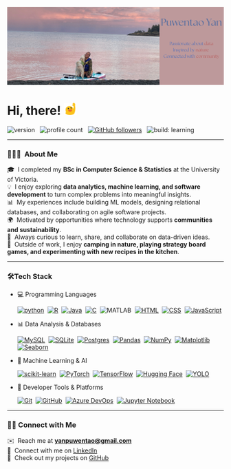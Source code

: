 ![Header](assets/tao_header.png "Header")

# Hi, there! <img width="30" src=assets/blob_wave.png alt="blob wave" />


![version](https://img.shields.io/badge/version-2025-informational) &nbsp;
![profile count](https://komarev.com/ghpvc/?username=Puwentao-Yan&color=blue) &nbsp;
[![GitHub followers](https://img.shields.io/github/followers/Puwentao-Yan?label=Follow&style=social)](https://github.com/Puwentao-Yan) &nbsp;
![build: learning](https://img.shields.io/badge/build-learning-success)

---

### 👨🏻‍💻 &nbsp;About Me  

🎓 &nbsp;I completed my **BSc in Computer Science & Statistics** at the University of Victoria.  
💡 &nbsp;I enjoy exploring **data analytics, machine learning, and software development** to turn complex problems into meaningful insights.  
📊 &nbsp;My experiences include building ML models, designing relational databases, and collaborating on agile software projects.   
🌍 &nbsp;Motivated by opportunities where technology supports **communities and sustainability**.   
💬 &nbsp;Always curious to learn, share, and collaborate on data-driven ideas.  
🎯 &nbsp;Outside of work, I enjoy **camping in nature, playing strategy board games, and experimenting with new recipes in the kitchen**.

---

### 🛠️Tech Stack

- 💻 Programming Languages
  
    [![python](https://img.shields.io/badge/Python-3776AB.svg?style=flat&logo=python)](https://www.python.org)&nbsp;
    [![R](https://img.shields.io/badge/-script-276DC3.svg?style=flat&logo=R)](https://cran.r-project.org)&nbsp;
    [![Java](https://img.shields.io/badge/Java-%23ED8B00.svg?logo=openjdk&logoColor=white)](#)&nbsp;
    [![C](https://img.shields.io/badge/C-00599C?logo=c&logoColor=white)](#)&nbsp;
    ![MATLAB](https://img.shields.io/badge/MATLAB-3776AB.svg?style=flat&logo=MATLAB)&nbsp;
    [![HTML](https://img.shields.io/badge/HTML-%23E34F26.svg?logo=html5&logoColor=white)](#)&nbsp;
    [![CSS](https://img.shields.io/badge/CSS-639?logo=css&logoColor=fff)](#)&nbsp;
    [![JavaScript](https://img.shields.io/badge/JavaScript-F7DF1E?logo=javascript&logoColor=000)](#)&nbsp;

- 📊 Data Analysis & Databases

    [![MySQL](https://img.shields.io/badge/MySQL-4479A1?logo=mysql&logoColor=fff)](#)&nbsp;
    [![SQLite](https://img.shields.io/badge/SQLite-%2307405e.svg?logo=sqlite&logoColor=white)](#)&nbsp;
    [![Postgres](https://img.shields.io/badge/Postgres-%23316192.svg?logo=postgresql&logoColor=white)](#)&nbsp;
    [![Pandas](https://img.shields.io/badge/Pandas-150458?logo=pandas&logoColor=fff)](#)&nbsp;
    [![NumPy](https://img.shields.io/badge/NumPy-4DABCF?logo=numpy&logoColor=fff)](#)&nbsp;
    [![Matplotlib](https://custom-icon-badges.demolab.com/badge/Matplotlib-71D291?logo=matplotlib&logoColor=fff)](#)&nbsp;
    [![Seaborn](https://img.shields.io/badge/Seaborn-3884FF?logo=Seaborn&logoColor=fff)](#)&nbsp;

- 🤖 Machine Learning & AI

    [![scikit-learn](https://img.shields.io/badge/scikit--learn-%23F7931E.svg?logo=scikit-learn&logoColor=white)](#)&nbsp;
    [![PyTorch](https://img.shields.io/badge/PyTorch-%23EE4C2C.svg?logo=PyTorch&logoColor=white)](#)&nbsp;
    [![TensorFlow](https://img.shields.io/badge/TensorFlow-%23FF6F00.svg?logo=TensorFlow&logoColor=white)](#)&nbsp;
    [![Hugging Face](https://img.shields.io/badge/Hugging%20Face-orange?logo=huggingface&logoColor=#FFD21E)](#)&nbsp;
    [![YOLO](https://img.shields.io/badge/Ultralytics%20YOLO-0B23A9?logo=YOLO&logoColor=fff)](#)&nbsp;

- 🔧 Developer Tools & Platforms

    [![Git](https://img.shields.io/badge/Git-F05032?logo=git&logoColor=fff)](#)&nbsp;
    [![GitHub](https://img.shields.io/badge/GitHub-%23121011.svg?logo=github&logoColor=white)](#)&nbsp;
    [![Azure DevOps](https://custom-icon-badges.demolab.com/badge/Azure%20DevOps-0078D7?logo=azure-devops-white&logoColor=fff)](#)&nbsp;
    [![Jupyter Notebook](https://img.shields.io/badge/jupyter-%23FA0F00.svg?logo=jupyter&logoColor=white)](#)&nbsp;

---

### 🤝🏻 Connect with Me
✉️ &nbsp;Reach me at **yanpuwentao@gmail.com**  
📄 &nbsp;Connect with me on [LinkedIn](https://www.linkedin.com/in/puwentao-yan/)  
🔗 &nbsp;Check out my projects on [GitHub](https://github.com/Puwentao-Yan) 
